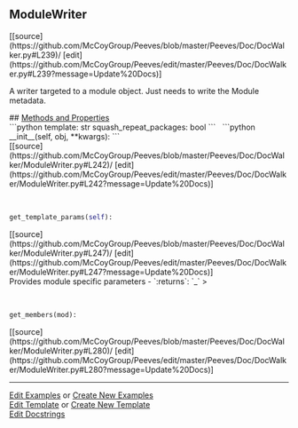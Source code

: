 ## <a id="Peeves.Doc.DocWalker.ModuleWriter">ModuleWriter</a> 

<div class="docs-source-link" markdown="1">
[[source](https://github.com/McCoyGroup/Peeves/blob/master/Peeves/Doc/DocWalker.py#L239)/
[edit](https://github.com/McCoyGroup/Peeves/edit/master/Peeves/Doc/DocWalker.py#L239?message=Update%20Docs)]
</div>

A writer targeted to a module object. Just needs to write the Module metadata.







<div class="collapsible-section">
 <div class="collapsible-section collapsible-section-header" markdown="1">
## <a class="collapse-link" data-toggle="collapse" href="#methods" markdown="1"> Methods and Properties</a> <a class="float-right" data-toggle="collapse" href="#methods"><i class="fa fa-chevron-down"></i></a>
 </div>
 <div class="collapsible-section collapsible-section-body collapse " id="methods" markdown="1">
 ```python
template: str
squash_repeat_packages: bool
```
<a id="Peeves.Doc.DocWalker.ModuleWriter.__init__" class="docs-object-method">&nbsp;</a> 
```python
__init__(self, obj, **kwargs): 
```
<div class="docs-source-link" markdown="1">
[[source](https://github.com/McCoyGroup/Peeves/blob/master/Peeves/Doc/DocWalker/ModuleWriter.py#L242)/
[edit](https://github.com/McCoyGroup/Peeves/edit/master/Peeves/Doc/DocWalker/ModuleWriter.py#L242?message=Update%20Docs)]
</div>


<a id="Peeves.Doc.DocWalker.ModuleWriter.get_template_params" class="docs-object-method">&nbsp;</a> 
```python
get_template_params(self): 
```
<div class="docs-source-link" markdown="1">
[[source](https://github.com/McCoyGroup/Peeves/blob/master/Peeves/Doc/DocWalker/ModuleWriter.py#L247)/
[edit](https://github.com/McCoyGroup/Peeves/edit/master/Peeves/Doc/DocWalker/ModuleWriter.py#L247?message=Update%20Docs)]
</div>
Provides module specific parameters
  - `:returns`: `_`
    >


<a id="Peeves.Doc.DocWalker.ModuleWriter.get_members" class="docs-object-method">&nbsp;</a> 
```python
get_members(mod): 
```
<div class="docs-source-link" markdown="1">
[[source](https://github.com/McCoyGroup/Peeves/blob/master/Peeves/Doc/DocWalker/ModuleWriter.py#L280)/
[edit](https://github.com/McCoyGroup/Peeves/edit/master/Peeves/Doc/DocWalker/ModuleWriter.py#L280?message=Update%20Docs)]
</div>
 </div>
</div>











---

[Edit Examples](https://github.com/McCoyGroup/Peeves/edit/gh-pages/ci/examples/Peeves/Doc/DocWalker/ModuleWriter.md) or 
[Create New Examples](https://github.com/McCoyGroup/Peeves/new/gh-pages/?filename=ci/examples/Peeves/Doc/DocWalker/ModuleWriter.md) <br/>
[Edit Template](https://github.com/McCoyGroup/Peeves/edit/gh-pages/ci/docs/Peeves/Doc/DocWalker/ModuleWriter.md) or 
[Create New Template](https://github.com/McCoyGroup/Peeves/new/gh-pages/?filename=ci/docs/templates/Peeves/Doc/DocWalker/ModuleWriter.md) <br/>
[Edit Docstrings](https://github.com/McCoyGroup/Peeves/edit/master/Peeves/Doc/DocWalker.py#L239?message=Update%20Docs)